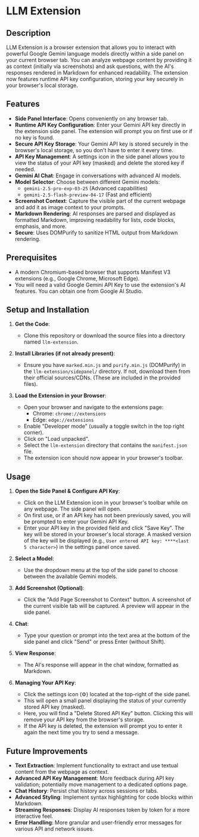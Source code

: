 # LLM Extension

## Description

LLM Extension is a browser extension that allows you to interact with powerful Google Gemini language models directly within a side panel on your current browser tab. You can analyze webpage content by providing it as context (initially via screenshots) and ask questions, with the AI's responses rendered in Markdown for enhanced readability. The extension now features runtime API key configuration, storing your key securely in your browser's local storage.

## Features

* **Side Panel Interface**: Opens conveniently on any browser tab.
* **Runtime API Key Configuration**: Enter your Gemini API key directly in the extension side panel. The extension will prompt you on first use or if no key is found.
* **Secure API Key Storage**: Your Gemini API key is stored securely in the browser's local storage, so you don't have to enter it every time.
* **API Key Management**: A settings icon in the side panel allows you to view the status of your API key (masked) and delete the stored key if needed.
* **Gemini AI Chat**: Engage in conversations with advanced AI models.
* **Model Selector**: Choose between different Gemini models:
    * `gemini-2.5-pro-exp-03-25` (Advanced capabilities)
    * `gemini-2.5-flash-preview-04-17` (Fast and efficient)
* **Screenshot Context**: Capture the visible part of the current webpage and add it as image context to your prompts.
* **Markdown Rendering**: AI responses are parsed and displayed as formatted Markdown, improving readability for lists, code blocks, emphasis, and more.
* **Secure**: Uses DOMPurify to sanitize HTML output from Markdown rendering.

## Prerequisites

* A modern Chromium-based browser that supports Manifest V3 extensions (e.g., Google Chrome, Microsoft Edge).
* You will need a valid Google Gemini API Key to use the extension's AI features. You can obtain one from Google AI Studio.

## Setup and Installation

1.  **Get the Code**:
    * Clone this repository or download the source files into a directory named `llm-extension`.

2.  **Install Libraries (if not already present)**:
    * Ensure you have `marked.min.js` and `purify.min.js` (DOMPurify) in the `llm-extension/sidepanel/` directory. If not, download them from their official sources/CDNs. (These are included in the provided files).

3.  **Load the Extension in your Browser**:
    * Open your browser and navigate to the extensions page:
        * Chrome: `chrome://extensions`
        * Edge: `edge://extensions`
    * Enable "Developer mode" (usually a toggle switch in the top right corner).
    * Click on "Load unpacked".
    * Select the `llm-extension` directory that contains the `manifest.json` file.
    * The extension icon should now appear in your browser's toolbar.

## Usage

1.  **Open the Side Panel & Configure API Key**:
    * Click on the LLM Extension icon in your browser's toolbar while on any webpage. The side panel will open.
    * On first use, or if an API key has not been previously saved, you will be prompted to enter your Gemini API Key.
    * Enter your API key in the provided field and click "Save Key". The key will be stored in your browser's local storage. A masked version of the key will be displayed (e.g., `User entered API key: ****<last 5 character>`) in the settings panel once saved.

2.  **Select a Model**:
    * Use the dropdown menu at the top of the side panel to choose between the available Gemini models.

3.  **Add Screenshot (Optional)**:
    * Click the "Add Page Screenshot to Context" button. A screenshot of the current visible tab will be captured. A preview will appear in the side panel.

4.  **Chat**:
    * Type your question or prompt into the text area at the bottom of the side panel and click "Send" or press Enter (without Shift).

5.  **View Response**:
    * The AI's response will appear in the chat window, formatted as Markdown.

6.  **Managing Your API Key**:
    * Click the settings icon (⚙️) located at the top-right of the side panel.
    * This will open a small panel displaying the status of your currently stored API key (masked).
    * Here, you will find a "Delete Stored API Key" button. Clicking this will remove your API key from the browser's storage.
    * If the API key is deleted, the extension will prompt you to enter it again the next time you try to send a message.

## Future Improvements

* **Text Extraction**: Implement functionality to extract and use textual content from the webpage as context.
* **Advanced API Key Management**: More feedback during API key validation; potentially move management to a dedicated options page.
* **Chat History**: Persist chat history across sessions or tabs.
* **Advanced Styling**: Implement syntax highlighting for code blocks within Markdown.
* **Streaming Responses**: Display AI responses token by token for a more interactive feel.
* **Error Handling**: More granular and user-friendly error messages for various API and network issues.